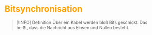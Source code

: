# <font color = "orange">Bitsynchronisation</font>
>[!INFO] Definition
>Über ein Kabel werden bloß Bits geschickt. Das heißt, dass die Nachricht aus Einsen und Nullen besteht.